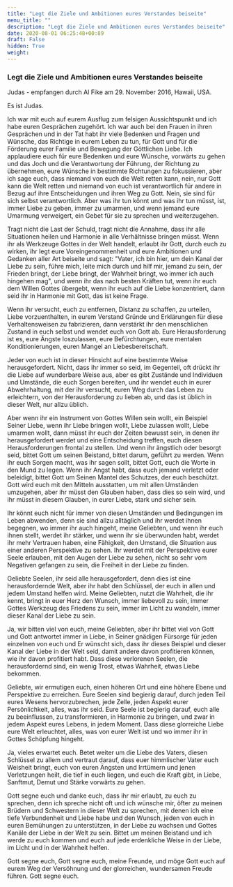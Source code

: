 ```yaml
---
title: "Legt die Ziele und Ambitionen eures Verstandes beiseite"
menu_title: ""
description: "Legt die Ziele und Ambitionen eures Verstandes beiseite"
date: 2020-08-01 06:25:48+00:89
draft: False
hidden: True
weight:
---
```

### Legt die Ziele und Ambitionen eures Verstandes beiseite

Judas - empfangen durch Al Fike am 29. November 2016, Hawaii, USA.

Es ist Judas.

Ich war mit euch auf eurem Ausflug zum felsigen Aussichtspunkt und ich habe euren Gesprächen zugehört. Ich war auch bei den Frauen in ihren Gesprächen und in der Tat habt ihr viele Bedenken und Fragen und Wünsche, das Richtige in eurem Leben zu tun, für Gott und für die Förderung eurer Familie und Bewegung der Göttlichen Liebe. Ich applaudiere euch für eure Bedenken und eure Wünsche, vorwärts zu gehen und das Joch und die Verantwortung der Führung, der Richtung zu übernehmen, eure Wünsche in bestimmte Richtungen zu fokussieren, aber ich sage euch, dass niemand von euch die Welt retten kann, nein, nur Gott kann die Welt retten und niemand von euch ist verantwortlich für andere in Bezug auf ihre Entscheidungen und ihren Weg zu Gott. Nein, sie sind für sich selbst verantwortlich. Aber was ihr tun könnt und was ihr tun müsst, ist, immer Liebe zu geben, immer zu umarmen, und wenn jemand eure Umarmung verweigert, ein Gebet für sie zu sprechen und weiterzugehen.

Tragt nicht die Last der Schuld, tragt nicht die Annahme, dass ihr alle Situationen heilen und Harmonie in alle Verhältnisse bringen müsst. Wenn ihr als Werkzeuge Gottes in der Welt handelt, erlaubt ihr Gott, durch euch zu wirken, ihr legt eure Voreingenommenheit und eure Ambitionen und Gedanken aller Art beiseite und sagt: "Vater, ich bin hier, um dein Kanal der Liebe zu sein, führe mich, leite mich durch und hilf mir, jemand zu sein, der Frieden bringt, der Liebe bringt, der Wahrheit bringt, wo immer ich auch hingehen mag", und wenn ihr das nach besten Kräften tut, wenn ihr euch dem Willen Gottes übergebt, wenn ihr euch auf die Liebe konzentriert, dann seid ihr in Harmonie mit Gott, das ist keine Frage.

Wenn ihr versucht, euch zu entfernen, Distanz zu schaffen, zu urteilen, Liebe vorzuenthalten, in eurem Verstand Gründe und Erklärungen für diese Verhaltensweisen zu fabrizieren, dann verstärkt ihr den menschlichen Zustand in euch selbst und wendet euch von Gott ab. Eure Herausforderung ist es, eure Ängste loszulassen, eure Befürchtungen, eure mentalen Konditionierungen, euren Mangel an Liebesbereitschaft.

Jeder von euch ist in dieser Hinsicht auf eine bestimmte Weise herausgefordert. Nicht, dass ihr immer so seid, im Gegenteil, oft drückt ihr die Liebe auf wunderbare Weise aus, aber es gibt Zustände und Individuen und Umstände, die euch Sorgen bereiten, und ihr wendet euch in eurer Abwehrhaltung, mit der ihr versucht, euren Weg durch das Leben zu erleichtern, von der Herausforderung zu lieben ab, und das ist üblich in dieser Welt, nur allzu üblich.

Aber wenn ihr ein Instrument  von Gottes Willen sein wollt, ein Beispiel Seiner Liebe, wenn ihr Liebe bringen wollt, Liebe zulassen wollt, Liebe umarmen wollt, dann müsst ihr euch der Zeiten bewusst sein, in denen ihr herausgefordert werdet und eine Entscheidung treffen, euch diesen Herausforderungen frontal zu stellen. Und wenn ihr ängstlich oder besorgt seid, bittet Gott um seinen Beistand, bittet darum, geführt zu werden. Wenn ihr euch Sorgen macht, was ihr sagen sollt, bittet Gott, euch die Worte in den Mund zu legen. Wenn ihr Angst habt, dass euch jemand verletzt oder beleidigt, bittet Gott um Seinen Mantel des Schutzes, der euch beschützt. Gott wird euch mit den Mitteln ausstatten, um mit allen Umständen umzugehen, aber ihr müsst den Glauben haben, dass dies so sein wird, und ihr müsst in diesem Glauben, in eurer Liebe, stark und sicher sein.

Ihr könnt euch nicht für immer von diesen Umständen und Bedingungen im Leben abwenden, denn sie sind allzu alltäglich und ihr werdet ihnen begegnen, wo immer ihr auch hingeht, meine Geliebten, und wenn ihr euch ihnen stellt, werdet ihr stärker, und wenn ihr sie überwunden habt, werdet ihr mehr Vertrauen haben, eine Fähigkeit, den Umstand, die Situation aus einer anderen Perspektive zu sehen. Ihr werdet mit der Perspektive eurer Seele erlauben, mit den Augen der Liebe zu sehen, nicht so sehr vom Negativen gefangen zu sein, die Freiheit in der Liebe zu finden.

Geliebte Seelen, ihr seid alle herausgefordert, denn dies ist eine herausfordernde Welt, aber ihr habt den Schlüssel, der euch in allen und jedem Umstand helfen wird. Meine Geliebten, nutzt die Wahrheit, die ihr kennt, bringt in euer Herz den Wunsch, immer liebevoll zu sein, immer Gottes Werkzeug des Friedens zu sein, immer im Licht zu wandeln, immer dieser Kanal der Liebe zu sein.

Ja, wir bitten viel von euch, meine Geliebten, aber ihr bittet viel von Gott und Gott antwortet immer in Liebe, in Seiner gnädigen Fürsorge für jeden einzelnen von euch und Er wünscht sich, dass ihr dieses Beispiel und dieser Kanal der Liebe in der Welt seid, damit andere davon profitieren können, wie ihr davon profitiert habt. Dass diese verlorenen Seelen, die herausfordernd sind, ein wenig Trost, etwas Wahrheit, etwas Liebe bekommen.

Geliebte, wir ermutigen euch, einen höheren Ort und eine höhere Ebene und Perspektive zu erreichen. Eure Seelen sind begierig darauf, durch jeden Teil eures Wesens hervorzubrechen, jede Zelle, jeden Aspekt eurer Persönlichkeit, alles, was ihr seid. Eure Seele ist begierig darauf, euch alle zu beeinflussen, zu transformieren, in Harmonie zu bringen, und zwar in jedem Aspekt eures Lebens, in jedem Moment. Dass diese glorreiche Liebe eure Welt erleuchtet, alles, was von eurer Welt ist und wo immer ihr in Gottes Schöpfung hingeht.

Ja, vieles erwartet euch. Betet weiter um die Liebe des Vaters, diesen Schlüssel zu allem und vertraut darauf, dass euer himmlischer Vater euch Weisheit bringt, euch von euren Ängsten und Irrtümern und jenen Verletzungen heilt, die tief in euch liegen, und euch die Kraft gibt, in Liebe, Sanftmut, Demut und Stärke vorwärts zu gehen.

Gott segne euch und danke euch, dass ihr mir erlaubt, zu euch zu sprechen, denn ich spreche nicht oft und ich wünsche mir, öfter zu meinen Brüdern und Schwestern in dieser Welt zu sprechen, mit denen ich eine tiefe Verbundenheit und Liebe habe und den Wunsch, jeden von euch in euren Bemühungen zu unterstützen, in der Liebe zu wachsen und Gottes Kanäle der Liebe in der Welt zu sein. Bittet um meinen Beistand und ich werde zu euch kommen und euch auf jede erdenkliche Weise in der Liebe, im Licht und in der Wahrheit helfen.

Gott segne euch, Gott segne euch, meine Freunde, und möge Gott euch auf eurem Weg der Versöhnung und der glorreichen, wundersamen Freude führen. Gott segne euch.
